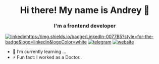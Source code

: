 <div id="header" align="center"> 
 <h1> Hi there! My name is Andrey 👋</h1>
 <h3>I'm a frontend developer </h3>
</div>

<div>
<a href="#" tagtet="_blank"><img src="" alt="linkedin" />https://img.shields.io/badge/LinkedIn-0077B5?style=for-the-badge&logo=linkedin&logoColor=white</a>
<a href="https://t.me/thelastsurgeon"><img src="https://img.shields.io/badge/Telegram-2CA5E0?style=for-the-badge&logo=telegram&logoColor=white" alt="telegram" /></a>
<a href="Jafrix.github.io"><img src="https://img.shields.io/badge/website-840010?style=for-the-badge&logo=About.me&logoColor=white" alt="website"/></a>
</div>

<!-- Here are some ideas to get you started:

- 🔭 I’m currently working on ...

- 👯 I’m looking to collaborate on ...
- 🤔 I’m looking for help with ...
- 💬 Ask me about ...
- 📫 How to reach me: ...
- 😄 Pronouns: ... -->

- 🌱 I’m currently learning ...
- ⚡ Fun fact: I worked as a Doctor..

